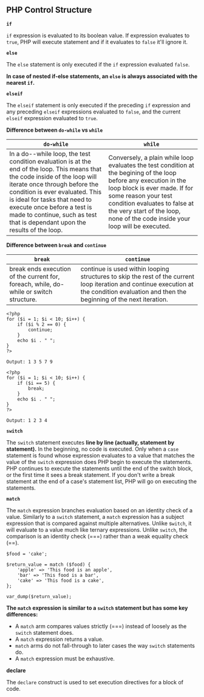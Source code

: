 ## PHP Control Structure ##

**```if```**

```if``` expression is evaluated to its boolean value. If expression evaluates to ```true```, PHP will execute statement and if it evaluates to ```false``` it'll ignore it.

**```else```**

The ```else``` statement is only executed if the ```if``` expression evaluated ```false```.

**In case of nested if-else statements, an ```else``` is always associated with the nearest ```if```.**

**```elseif```**

The ```elseif``` statement is only executed if the preceding ```if``` expression and any preceding ```elseif``` expressions evaluated to ```false```, and the current ```elseif``` expression evaluated to ```true```.

**Difference between ```do-while``` vs ```while```**

|   ```do-while```                            |       ```while```                                           |
|---------------------------------------|-------------------------------------------------------|
|In a do--while loop, the test condition evaluation is at the end of the loop.  This means that the code inside of the loop will iterate once through before the condition is ever evaluated.  This is ideal for tasks that need to execute once before a test is made to continue, such as test that is dependant upon the results of the loop. | Conversely, a plain while loop evaluates the test condition at the begining of the loop before any execution in the loop block is ever made. If for some reason your test condition evaluates to false at the very start of the loop, none of the code inside your loop will be executed.

**Difference between ```break``` and ```continue```**

|       ```break```                               |               ```continue```                                |
|-------------------------------------------|-------------------------------------------------------|
|break ends execution of the current for, foreach, while, do-while or switch structure.| continue is used within looping structures to skip the rest of the current loop iteration and continue execution at the condition evaluation and then the beginning of the next iteration.|
```
<?php
for ($i = 1; $i < 10; $i++) {
    if ($i % 2 == 0) {
        continue;
    }
    echo $i . " ";
}
?>
```

```
Output: 1 3 5 7 9
```

```
<?php
for ($i = 1; $i < 10; $i++) {
    if ($i == 5) {
        break;
    }
    echo $i . " ";
}
?>
```
```
Output: 1 2 3 4
```

**```switch```**

The ```switch``` statement executes **line by line (actually, statement by statement).** In the beginning, no code is executed. Only when a ```case``` statement is found whose expression evaluates to a value that matches the value of the ```switch``` expression does PHP begin to execute the statements. PHP continues to execute the statements until the end of the switch block, or the first time it sees a break statement. If you don't write a break statement at the end of a case's statement list, PHP will go on executing the statements.

**```match```**

The ```match``` expression branches evaluation based on an identity check of a value. Similarly to a ```switch``` statement, a ```match``` expression has a subject expression that is compared against multiple alternatives. Unlike s```witch```, it will evaluate to a value much like ternary expressions. Unlike ```switch```, the comparison is an identity check (===) rather than a weak equality check (==).

```
$food = 'cake';

$return_value = match ($food) {
    'apple' => 'This food is an apple',
    'bar' => 'This food is a bar',
    'cake' => 'This food is a cake',
};

var_dump($return_value);
```

**The ```match``` expression is similar to a ```switch``` statement but has some key differences:**
* A ```match``` arm compares values strictly (===) instead of loosely as the ```switch``` statement does.
* A ```match``` expression returns a value.
* ```match``` arms do not fall-through to later cases the way ```switch``` statements do.
* A ```match``` expression must be exhaustive.

**declare**


The ```declare``` construct is used to set execution directives for a block of code.